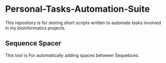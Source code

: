 # Personal-Tasks-Automation-Suite

This repository is for storing short scripts written to automate tasks involved in my bioinformatics projects.

## Sequence Spacer
This tool is For automatically adding spaces between Sequebces.
